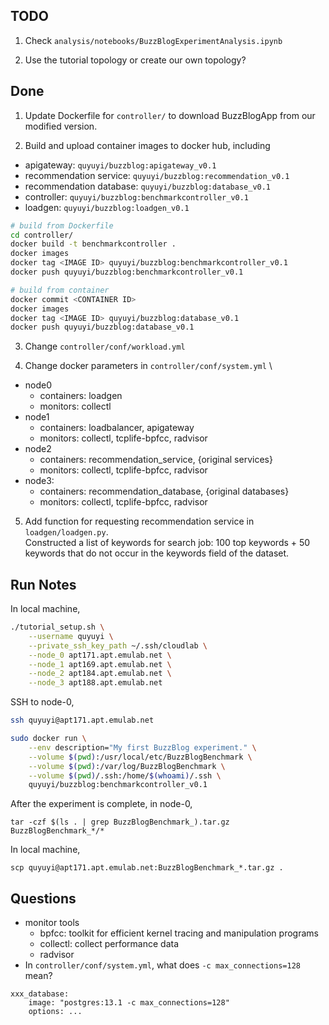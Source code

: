 ## TODO
1. Check `analysis/notebooks/BuzzBlogExperimentAnalysis.ipynb`

2. Use the tutorial topology or create our own topology?


## Done
1. Update Dockerfile for `controller/` to download BuzzBlogApp from our modified version.

2. Build and upload container images to docker hub, including
- apigateway: `quyuyi/buzzblog:apigateway_v0.1`
- recommendation service: `quyuyi/buzzblog:recommendation_v0.1`
- recommendation database: `quyuyi/buzzblog:database_v0.1`
- controller: `quyuyi/buzzblog:benchmarkcontroller_v0.1`
- loadgen: `quyuyi/buzzblog:loadgen_v0.1`
```bash
# build from Dockerfile
cd controller/
docker build -t benchmarkcontroller .
docker images
docker tag <IMAGE ID> quyuyi/buzzblog:benchmarkcontroller_v0.1
docker push quyuyi/buzzblog:benchmarkcontroller_v0.1

# build from container
docker commit <CONTAINER ID>
docker images
docker tag <IMAGE ID> quyuyi/buzzblog:database_v0.1
docker push quyuyi/buzzblog:database_v0.1
```

3. Change `controller/conf/workload.yml`

4. Change docker parameters in `controller/conf/system.yml` \
- node0
    - containers: loadgen
    - monitors: collectl
- node1
    - containers: loadbalancer, apigateway
    - monitors: collectl, tcplife-bpfcc, radvisor
- node2
    - containers: recommendation_service, {original services}
    - monitors: collectl, tcplife-bpfcc, radvisor
- node3:
    - containers: recommendation_database, {original databases}
    - monitors: collectl, tcplife-bpfcc, radvisor

5. Add function for requesting recommendation service in `loadgen/loadgen.py`. \
Constructed a list of keywords for search job: 100 top keywords + 50 keywords that do not occur in the keywords field of the dataset.


## Run Notes
In local machine,
```bash
./tutorial_setup.sh \
    --username quyuyi \
    --private_ssh_key_path ~/.ssh/cloudlab \
    --node_0 apt171.apt.emulab.net \
    --node_1 apt169.apt.emulab.net \
    --node_2 apt184.apt.emulab.net \
    --node_3 apt188.apt.emulab.net
```

SSH to node-0,
```bash
ssh quyuyi@apt171.apt.emulab.net

sudo docker run \
    --env description="My first BuzzBlog experiment." \
    --volume $(pwd):/usr/local/etc/BuzzBlogBenchmark \
    --volume $(pwd):/var/log/BuzzBlogBenchmark \
    --volume $(pwd)/.ssh:/home/$(whoami)/.ssh \
    quyuyi/buzzblog:benchmarkcontroller_v0.1
```

After the experiment is complete, in node-0,
```
tar -czf $(ls . | grep BuzzBlogBenchmark_).tar.gz BuzzBlogBenchmark_*/*
```

In local machine,
```
scp quyuyi@apt171.apt.emulab.net:BuzzBlogBenchmark_*.tar.gz .
```


## Questions
- monitor tools
    - bpfcc: toolkit for efficient kernel tracing and manipulation programs
    - collectl: collect performance data
    - radvisor
- In `controller/conf/system.yml`, what does `-c max_connections=128` mean?
```
xxx_database:
    image: "postgres:13.1 -c max_connections=128"
    options: ...
```

